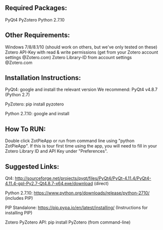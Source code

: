 ## Required Packages:
PyQt4
PyZotero
Python 2.7.10

## Other Requirements:
Windows 7/8/8.1/10 (should work on others, but we've only tested on these)
Zotero API-Key with read & write permissions (get from your Zotero account settings @Zotero.com)
Zotero Library-ID from account settings @Zotero.com

## Installation Instructions:

PyQt4: google and install the relevant version
We recommend: PyQt4 v4.8.7 (Python 2.7) 

PyZotero: pip install pyzotero

Python 2.7.10: google and install

## How To RUN:
Double click ZotPieApp or run from command line using "python ZotPieApp".
If this is tour first time using the app, you will need to fill in your Zotero Library ID and API Key under "Preferences".

## Suggested Links:

Qt4: http://sourceforge.net/projects/pyqt/files/PyQt4/PyQt-4.11.4/PyQt4-4.11.4-gpl-Py2.7-Qt4.8.7-x64.exe/download (direct)

Python 2.7.10: https://www.python.org/downloads/release/python-2710/ (includes PIP)

PIP Standalone: https://pip.pypa.io/en/latest/installing/ (Instructions for installing PIP)

Zotero PyZotero API: pip install PyZotero (from command-line)
